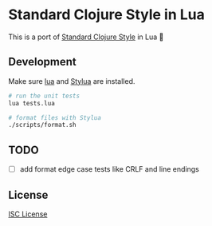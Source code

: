 # Standard Clojure Style in Lua

This is a port of [Standard Clojure Style] in Lua 🌙

[Standard Clojure Style]:https://github.com/oakmac/standard-clojure-style-js

## Development

Make sure [lua] and [Stylua] are installed.

```sh
# run the unit tests
lua tests.lua

# format files with Stylua
./scripts/format.sh
```

[lua]:https://lua.org/
[StyLua]:https://github.com/JohnnyMorganz/StyLua

## TODO

- [ ] add format edge case tests like CRLF and line endings

## License

[ISC License](LICENSE.md)

